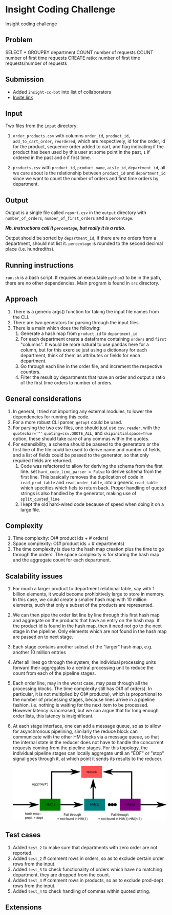 # Insight Coding Challenge

Insight coding challenge

## Problem

SELECT * GROUPBY department COUNT number of requests COUNT number of first time
requests CREATE ratio: number of first time requests/number of requests

## Submission

* Added `insight-cc-bot` into list of collaborators
* [Invite link](https://github.com/frankieliu/insight/invitations)

## Input

Two files from the `input` directory:

1. `order_products.csv` with columns `order_id`, `product_id`,
    `add_to_cart_order`, `reordered`, which are respectively, id for
    the order, id for the product, sequence order added to cart, and
    flag indicating if the product has been used by this user at some
    point in the past, `1` if ordered in the past and `0` if first
    time.

1. `products.csv` with `product_id`, `product_name`, `aisle_id`,
   `department_id`, all we care about is the relationship between
   `product_id` and `department_id` since we want to count the
   number of orders and first time orders by department.

## Output

Output is a single file called `report.csv` in the `output` directory
with `number_of_orders`, `number_of_first_orders` and a `percentage`.

***Nb. instructions call it `percentage`, but really it is a ratio.***

Output should be sorted by `department_id`, if there are no orders
from a department, should not list it.  `percentage` is rounded to
the second decimal place (i.e. hundredths).

## Running instructions

`run.sh` is a bash script.  It requires an executable `python3` to be
in the path, there are no other dependencies.  Main program is found
in `src` directory.

## Approach

1. There is a generic args() function for taking the input file names
   from the CLI.
1. There are two generators for parsing through the input files.
1. There is a main which does the following:
   1. Generate a hash map from `product_id` to `department_id`
   1. For each department create a dataframe containing `orders` and
      `first` "columns".  It would be more natural to use pandas here
      for a column, but for this exercise just using a dictionary for
      each department, think of them as attributes or fields for each
      department.
   1. Go through each line in the order file, and increment the respective
      counters.
   1. Filter the result by departments that have an order and output a
      ratio of the first time orders to number of orders.

## General considerations
1. In general, I tried not importing any external modules, to lower
   the dependencies for running this code.
1. For a more robust CLI parser, `getopt` could be used.
1. For parsing the two csv files, one should just use `csv.reader`, with the
   `quotechar='"'` `quoting=csv.QUOTE_ALL`, and
   `skipinitialspace=True` option, these should take care of any
    commas within the quotes.
1. For extensibility, a schema should be passed to the generators or
   the first line of the file could be used to derive name and number of fields,
   and a list of fields could be passed to the generator, so that only required
   fields are returned.
   1. Code was refactored to allow for deriving the schema from the
      first line.  set `hard_code_line_parser = False` to derive
      schema from the first line.  This basically removes the
      duplication of code in `read_prod_table` and `read_order_table`,
      into a generic `read_table` which specifies which fiels to
      return back.  Proper handling of quoted strings is also handled
      by the generator, making use of `split_quoted_line`
   1. I kept the old hard-wired code because of speed when doing it on a
      large file.

## Complexity
1. Time complexity: O(# product ids + # orders)
1. Space complexity: O(# product ids + # departments)
1. The time complexity is due to the hash
   map creation plus the time to go through the orders.  The space
   complexity is for storing the hash map and the aggregate count for
   each department.

## Scalability issues
1. For much a larger product to department relational table, say with
   1 billion elements, it would become prohibitively large to store in
   memory.  In this case, we could create a smaller hash map with 10
   million elements, such that only a subset of the products are
   represented.

1. We can then pipe the order list line by line through this first
   hash map and aggregate on the products that have an entry on the
   hash map.  If the product id is found in the hash map, then it need
   not go to the next stage in the pipeline.  Only elements which are
   not found in the hash map are passed on to next stage.

1. Each stage contains another subset of the "larger" hash map, e.g.
   another 10 million entries

1. After all lines go through the system, the individual processing
   units forward their aggregates to a central processing unit to
   reduce the count from each of the pipeline stages.

1. Each order line, may in the worst case, may pass through all the
   processing blocks.  The time complexity still has O(# of orders).
   In particular, it is not multiplied by O(# products), which is
   proportional to the number of processing stages, because lines
   arrive in a pipeline fashion, i.e. nothing is waiting for the next
   item to be processed.  However latency is increased, but we can
   argue that for long enough order lists, this latency is
   insignificant.

1. At each stage interface, one can add a message queue, so as to
   allow for asynchronous pipelining, similarly the reduce block can
   communicate with the other HM blocks via a message queue, so that
   the internal state in the reducer does not have to handle the
   concurrent requests coming from the pipeline stages.  For this
   topology, the individual pipeline stages can locally aggregate
   until an "EOF" or "stop" signal goes through it, at which point it
   sends its results to the reducer.

   <img src="pipeline.png" width="900">

## Test cases
1. Added `test_2` to make sure that departments with zero order are not
   reported.
1. Added `test_2` # comment rows in orders, so as to exclude certain
   order rows from the input.
1. Added `test_3` to check functionality of orders which have no matching
   department, they are dropped from the count.
1. Added `test_3` # comment rows in products, so as to exclude prod-dept rows
   from the input.
1. Added `test_4` to check handling of commas within quoted string.

## Extensions
